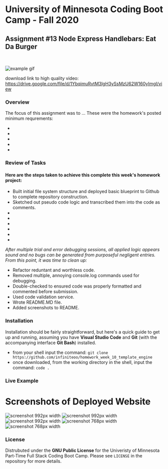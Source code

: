 # University of Minnesota Coding Boot Camp - Fall 2020 
## Assignment #13 Node Express Handlebars: Eat Da Burger
<br/>

![example gif](/example/example.gif)

download link to high quality video:
https://drive.google.com/file/d/1YbqimuRvtM3lgH3ySsMzU62W160yImgI/view

### Overview

The focus of this assignment was to ...  These were the homework's posted minimum requrements:

* 
* 
* 
* 
* 



### Review of Tasks




#### Here are the steps taken to achieve this complete this week's homework project:

* Built initial file system structure and deployed basic blueprint to Github to complete repository construction.
* Sketched out pseudo code logic and transcribed them into the code as comments.
* 
* 
* 
* 
* 
* 

*After multiple trial and error debugging sessions, all applied logic appears sound and no bugs can be generated from purposeful negligent entries.  From this point, it was time to clean up:*

* Refactor reduntant and worthless code.
* Removed multiple, annoying console.log commands used for debugging.
* Double-checked to ensured code was properly formatted and commented before submission.
* Used code validation service.
* Wrote README.MD file.
* Added screenshots to README.
 

### Installation

Installation should be fairly straightforward, but here's a quick guide to get up and running, assuming you have **Visual Studio Code** and **Git** (with the accompanying interface **Git Bash**) installed.

* from your shell input the command: `git clone https://github.com/infiniteoo/homework_week_10_template_engine`
* once downloaded, from the working directory in the shell, input the command: `code .`


### Live Example

# Screenshots of Deployed Website

![screenshot 992px width](/img/ss1.PNG)
![screenshot 992px width](/img/ss2.PNG)
![screenshot 992px width](/img/ss3.PNG)
![screenshot 768px width](/img/ss4.PNG)
![screenshot 768px width](/img/ss5.PNG)

### License

Distrubuted under the **GNU Public License** for the Univeristy of Minnesota Part-Time Full Stack Coding Boot Camp.  Please see `LICENSE` in the repository for more details.














